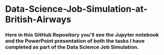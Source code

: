 # Data-Science-Job-Simulation-at-British-Airways

### Here in this GitHub Repository you'll see the Jupyter notebook and the PowerPoint presentation of both the tasks I have completed as part of the Data Science Job Simulation.
